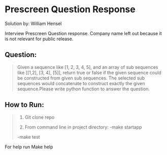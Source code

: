# Prescreen Question Response

Solution by: William Hensel

Interview Prescreen Question response. Company name left out because it is not relevant for public release. 

## Question:
> Given a sequence like [1, 2, 3, 4, 5], and an array of sub sequences like [[1,2], [3, 4], [5]], return true or false if the given sequence could be constructed from given sub sequences. The selected sub sequences would concatenate to construct exactly the given sequence.Please write python function to answer the question.


## How to Run:

> 1) Git clone repo
> 
> 2) From command line in project directory: 
>   -make startapp
>   
>   -make test

For help run Make help
